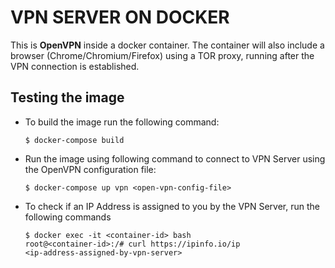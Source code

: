 # VPN SERVER ON DOCKER

This is **OpenVPN** inside a docker container.
The container will also include a browser (Chrome/Chromium/Firefox) using a TOR proxy, running after the VPN connection is established.

## Testing the image

- To build the image run the following command:
    ```
    $ docker-compose build
    ```

- Run the image using following command to connect to VPN Server using the OpenVPN configuration file:
    ```
    $ docker-compose up vpn <open-vpn-config-file>
    ```

- To check if an IP Address is assigned to you by the VPN Server, run the following commands
    ```
    $ docker exec -it <container-id> bash
    root@<container-id>:/# curl https://ipinfo.io/ip
    <ip-address-assigned-by-vpn-server>
    ```